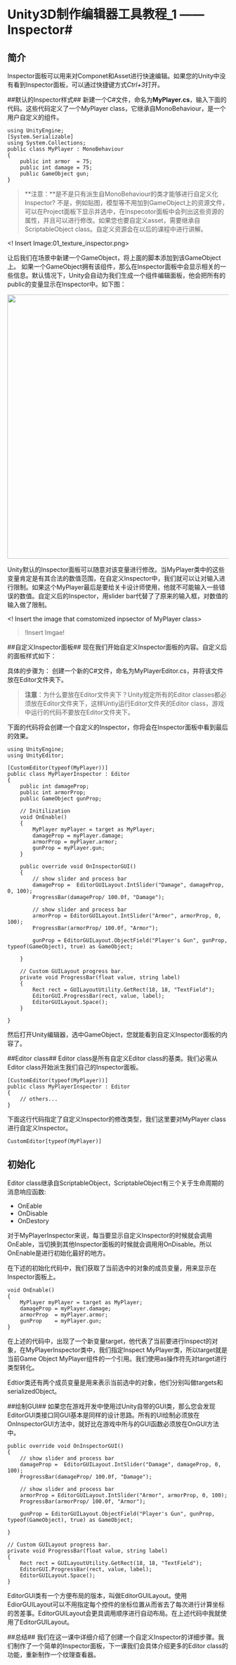 # Unity3D制作编辑器工具教程_1 —— Inspector#

## 简介 ##
Inspector面板可以用来对Componet和Asset进行快速编辑。如果您的Unity中没有看到Inspector面板，可以通过快捷键方式*Ctrl+3*打开。
<!Insert Image about Material Inspector>


##默认的Inspector样式##
新建一个C#文件，命名为**MyPlayer.cs**，输入下面的代码。这些代码定义了一个MyPlayer class，它继承自MonoBehaviour，是一个用户自定义的组件。	

	using UnityEngine;
	[System.Serializable]
	using System.Collections;
	public class MyPlayer : MonoBehaviour 
	{
    	public int armor  = 75;
    	public int damage = 75;
    	public GameObject gun; 
	}

>  **注意：**是不是只有派生自MonoBehaviour的类才能够进行自定义化Inspector? 不是，例如贴图，模型等不用加到GameObject上的资源文件，可以在Project面板下显示并选中，在Inspecotor面板中会列出这些资源的属性，并且可以进行修改。如果您也要自定义asset，需要继承自ScriptableObject class。自定义资源会在以后的课程中进行讲解。

<! Insert Image:01_texture_inspector.png>



让后我们在场景中新建一个GameObject，将上面的脚本添加到该GameObject上。
如果一个GameObject拥有该组件，那么在Inspector面板中会显示相关的一些信息。默认情况下，Unity会自动为我们生成一个组件编辑面板，他会把所有的public的变量显示在Inspector中。如下图：

<a href="http://imgur.com/piiO0"><img width = 600 src="http://i.imgur.com/piiO0.png" title="Hosted by imgur.com" alt="" /></a>

Unity默认的Inspector面板可以随意对该变量进行修改。当MyPlayer类中的这些变量肯定是有其合法的数值范围，在自定义Inspector中，我们就可以让对输入进行限制。如果这个MyPlayer最后是要给关卡设计师使用，他就不可能输入一些错误的数值。自定义后的Inspector，用slider bar代替了了原来的输入框，对数值的输入做了限制。

<! Insert the image that comstomized inpsector of MyPlayer class>
>
>	!Insert Imgae!
>

##自定义Inspector面板##
现在我们开始自定义Inspector面板的内容。自定义后的面板样式如下：
<!Insert Image about customized Inspector>

具体的步骤为：
创建一个新的C#文件，命名为MyPlayerEditor.cs，并将该文件放在Editor文件夹下。
>**注意**：为什么要放在Editor文件夹下？Unity规定所有的Editor classes都必须放在Editor文件夹下，这样Untiy运行Editor文件夹的Editor class，游戏中运行的代码不要放在Editor文件夹下。

下面的代码将会创建一个自定义的Inspector，你将会在Inspector面板中看到最后的效果。
<!Insert code for write customize Inspector for MyPlayer class>

	using UnityEngine;
	using UnityEditor;
	
	[CustomEditor(typeof(MyPlayer))]
	public class MyPlayerInspector : Editor
	{
        public int damageProp;
        public int armorProp;
        public GameObject gunProp;

	    // Initilization
	    void OnEnable()
	    {
	     	MyPlayer myPlayer = target as MyPlayer;
	        damageProp = myPlayer.damage;
	        armorProp = myPlayer.armor;
	        gunProp = myPlayer.gun;
	    }
	
	    public override void OnInspectorGUI()
	    {
	        // show slider and process bar
	        damageProp =  EditorGUILayout.IntSlider("Damage", damageProp, 0, 100);
	        ProgressBar(damageProp/ 100.0f, "Damage");
	
	        // show slider and process bar
	        armorProp = EditorGUILayout.IntSlider("Armor", armorProp, 0, 100);
	        ProgressBar(armorProp/ 100.0f, "Armor");
	            
	        gunProp = EditorGUILayout.ObjectField("Player's Gun", gunProp, typeof(GameObject), true) as GameObject;
	
	    }
	
	    // Custom GUILayout progress bar.
	    private void ProgressBar(float value, string label)
	    {
	        Rect rect = GUILayoutUtility.GetRect(18, 18, "TextField");
	        EditorGUI.ProgressBar(rect, value, label);
	        EditorGUILayout.Space();
	    }
	
	}

然后打开Unity编辑器，选中GameObject，您就能看到自定义Inspector面板的内容了。


##Editor class##
Editor class是所有自定义Editor class的基类。我们必需从Editor class开始派生我们自己的Inspector面板。

	[CustomEditor(typeof(MyPlayer))]
	public class MyPlayerInspector : Editor
	{
		// others...
	}

下面这行代码指定了自定义Inspector的修改类型，我们这里要对MyPlayer class进行自定义Inspector。

	CustomEditor[typeof(MyPlayer)]

## 初始化 ##
Editor class继承自ScriptableObject，ScriptableObject有三个关于生命周期的消息响应函数:

-  OnEable
-  OnDisable
-  OnDestory

对于MyPlayerInspector来说，每当要显示自定义Inspector的时候就会调用OnEable，当切换到其他Inspector面板的时候就会调用用OnDisable。所以OnEnable是进行初始化最好的地方。

在下述的初始化代码中，我们获取了当前选中的对象的成员变量，用来显示在Inspector面板上。


    void OnEnable()
    {
     	MyPlayer myPlayer = target as MyPlayer;
        damageProp = myPlayer.damage;
        armorProp  = myPlayer.armor;
        gunProp    = myPlayer.gun;
    }
	
在上述的代码中，出现了一个新变量target，他代表了当前要进行Inspect的对象，在MyPlayerInspector类中，我们指定Inspect MyPlayer类，所以target就是当前Game Object MyPlayer组件的一个引用。我们使用as操作符先对target进行类型转化。



Edtior类还有两个成员变量是用来表示当前选中的对象，他们分别叫做targets和serializedObject。

##绘制GUI##
如果您在游戏开发中使用过Unity自带的GUI类，那么您会发现EditorGUI类接口同GUI基本是同样的设计思路。所有的UI绘制必须放在OnInspectorGUI方法中，就好比在游戏中所与的GUI函数必须放在OnGUI方法中。

	public override void OnInspectorGUI()
    {
        // show slider and process bar
        damageProp =  EditorGUILayout.IntSlider("Damage", damageProp, 0, 100);
        ProgressBar(damageProp/ 100.0f, "Damage");

        // show slider and process bar
        armorProp = EditorGUILayout.IntSlider("Armor", armorProp, 0, 100);
        ProgressBar(armorProp/ 100.0f, "Armor");
            
        gunProp = EditorGUILayout.ObjectField("Player's Gun", gunProp, typeof(GameObject), true) as GameObject;

    }

    // Custom GUILayout progress bar.
    private void ProgressBar(float value, string label)
    {
        Rect rect = GUILayoutUtility.GetRect(18, 18, "TextField");
        EditorGUI.ProgressBar(rect, value, label);
        EditorGUILayout.Space();
    }

EditorGUI类有一个方便布局的版本，叫做EditorGUILayout。使用EdiorGUILayout可以不用指定每个控件的坐标位置从而省去了每次进行计算坐标的苦差事。EditorGUILayout会更具调用顺序进行自动布局。在上述代码中我就使用了EditorGUILayout。

##总结##
我们在这一课中详细介绍了创建一个自定义Inspector的详细步骤。我们制作了一个简单的Inspector面板，下一课我们会具体介绍更多的Editor class的功能，重新制作一个纹理查看器。 


	
